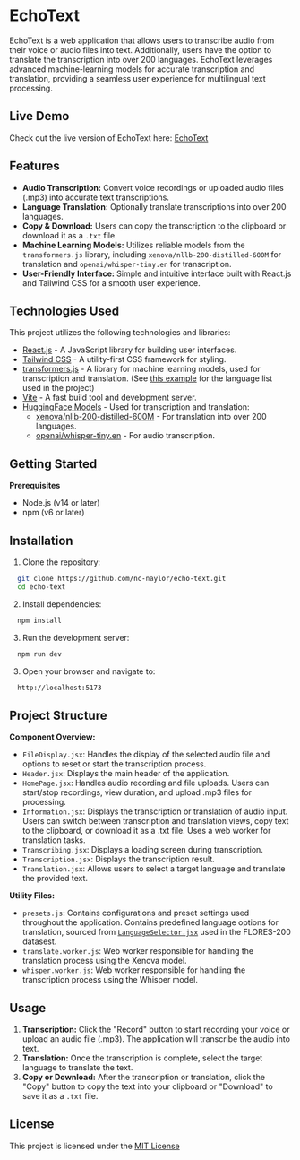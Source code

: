 # EchoText

EchoText is a web application that allows users to transcribe audio from their voice or audio files into text. Additionally, users have the option to translate the transcription into over 200 languages. EchoText leverages advanced machine-learning models for accurate transcription and translation, providing a seamless user experience for multilingual text processing.

## Live Demo

Check out the live version of EchoText here: [EchoText](https://nc-naylor-echo-text.netlify.app/)

## Features

- **Audio Transcription:** Convert voice recordings or uploaded audio files (.mp3) into accurate text transcriptions.
- **Language Translation:** Optionally translate transcriptions into over 200 languages.
- **Copy & Download:** Users can copy the transcription to the clipboard or download it as a `.txt` file.
- **Machine Learning Models:** Utilizes reliable models from the `transformers.js` library, including `xenova/nllb-200-distilled-600M` for translation and `openai/whisper-tiny.en` for transcription.
- **User-Friendly Interface:** Simple and intuitive interface built with React.js and Tailwind CSS for a smooth user experience.

## Technologies Used

This project utilizes the following technologies and libraries:

- [React.js](https://react.dev/) - A JavaScript library for building user interfaces.
- [Tailwind CSS](https://tailwindcss.com/) - A utility-first CSS framework for styling.
- [transformers.js](https://github.com/xenova/transformers.js) - A library for machine learning models, used for transcription and translation. (See [this example](https://github.com/xenova/transformers.js/blob/main/examples/react-translator/src/components/LanguageSelector.jsx) for the language list used in the project)
- [Vite](https://vitejs.dev/) - A fast build tool and development server.
- [HuggingFace Models](https://huggingface.co/) - Used for transcription and translation:
  - [xenova/nllb-200-distilled-600M](https://huggingface.co/Xenova/nllb-200-distilled-600M) - For translation into over 200 languages.
  - [openai/whisper-tiny.en](https://huggingface.co/openai/whisper-tiny.en) - For audio transcription.

## Getting Started

**Prerequisites**

- Node.js (v14 or later)
- npm (v6 or later)

## Installation

1. Clone the repository:

```bash
  git clone https://github.com/nc-naylor/echo-text.git
  cd echo-text
```

2. Install dependencies:

```bash
  npm install
```

3. Run the development server:

```bash
  npm run dev
```

3. Open your browser and navigate to:

```bash
  http://localhost:5173
```

## Project Structure

**Component Overview:**

- `FileDisplay.jsx`: Handles the display of the selected audio file and options to reset or start the transcription process.
- `Header.jsx`: Displays the main header of the application.
- `HomePage.jsx`: Handles audio recording and file uploads. Users can start/stop recordings, view duration, and upload .mp3 files for processing.
- `Information.jsx`: Displays the transcription or translation of audio input. Users can switch between transcription and translation views, copy text to the clipboard, or download it as a .txt file. Uses a web worker for translation tasks.
- `Transcribing.jsx`: Displays a loading screen during transcription.
- `Transcription.jsx`: Displays the transcription result.
- `Translation.jsx`: Allows users to select a target language and translate the provided text.

**Utility Files:**

- `presets.js`: Contains configurations and preset settings used throughout the application. Contains predefined language options for translation, sourced from [`LanguageSelector.jsx`](https://github.com/xenova/transformers.js/blob/main/examples/react-translator/src/components/LanguageSelector.jsx) used in the FLORES-200 datasest.
- `translate.worker.js`: Web worker responsible for handling the translation process using the Xenova model.
- `whisper.worker.js`: Web worker responsible for handling the transcription process using the Whisper model.

## Usage

1. **Transcription:** Click the "Record" button to start recording your voice or upload an audio file (.mp3). The application will transcribe the audio into text.
2. **Translation:** Once the transcription is complete, select the target language to translate the text.
3. **Copy or Download:** After the transcription or translation, click the "Copy" button to copy the text into your clipboard or "Download" to save it as a `.txt` file.

## License

This project is licensed under the [MIT License](./LICENSE.txt)
